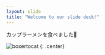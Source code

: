 ```yaml
---
layout: slide
title: "Welcome to our slide deck!"
---
```


カップラーメンを食べました🍜

![boxertocat](https://octodex.github.com/images/boxertocat_octodex.jpg)
{: .center}
